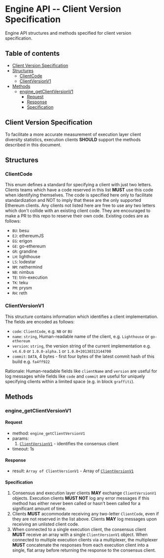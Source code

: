 # Engine API -- Client Version Specification

Engine API structures and methods specified for client version specification.

## Table of contents

<!-- START doctoc generated TOC please keep comment here to allow auto update -->
<!-- DON'T EDIT THIS SECTION, INSTEAD RE-RUN doctoc TO UPDATE -->

- [Client Version Specification](#client-version-specification)
- [Structures](#structures)
  - [ClientCode](#clientcode)
  - [ClientVersionV1](#clientversionv1)
- [Methods](#methods)
  - [engine_getClientVersionV1](#engine_getclientversionv1)
    - [Request](#request)
    - [Response](#response)
    - [Specification](#specification)

<!-- END doctoc generated TOC please keep comment here to allow auto update -->

## Client Version Specification

To facilitate a more accurate measurement of execution layer client diversity statistics, execution clients **SHOULD** support the methods described in this document.

## Structures

### ClientCode

This enum defines a standard for specifying a client with just two letters. Clients teams which have a code reserved in this list **MUST** use this code when identifying themselves. The code is specified here only to facilitate standardization and NOT to imply that these are the only supported Ethereum clients. Any clients not listed here are free to use any two letters which don't collide with an existing client code. They are encouraged to make a PR to this repo to reserve their own code. Existing codes are as follows:

 - `BU`: besu
 - `EJ`: ethereumJS
 - `EG`: erigon
 - `GE`: go-ethereum
 - `GR`: grandine
 - `LH`: lighthouse
 - `LS`: lodestar
 - `NM`: nethermind
 - `NB`: nimbus
 - `TE`: trin-execution
 - `TK`: teku
 - `PM`: prysm
 - `RH`: reth

### ClientVersionV1

This structure contains information which identifies a client implementation. The fields are encoded as follows:

- `code`: `ClientCode`, e.g. `NB` or `BU`
- `name`: `string`, Human-readable name of the client, e.g. `Lighthouse` or `go-ethereum`
- `version`: `string`, the version string of the current implementation e.g. `v4.6.0` or `1.0.0-alpha.1` or `1.0.0+20130313144700`
- `commit`: `DATA`, 4 bytes - first four bytes of the latest commit hash of this build e.g. `fa4ff922`

Rationale: Human-readable fields like `clientName` and `version` are useful for log messages while fields like `code` and `commit` are useful for uniquely specifying clients within a limited space (e.g. in block `graffiti`).

## Methods

### engine_getClientVersionV1

#### Request

* method: `engine_getClientVersionV1`
* params:
  1. [`ClientVersionV1`](#ClientVersionV1) - identifies the consensus client
* timeout: 1s

#### Response
* result: `Array of ClientVersionV1` - Array of [`ClientVersionV1`](#ClientVersionV1)

#### Specification

1. Consensus and execution layer clients **MAY** exchange `ClientVersionV1` objects. Execution clients **MUST NOT** log any error messages if this method has either never been called or hasn't been called for a significant amount of time.
2. Clients **MUST** accommodate receiving any two-letter `ClientCode`, even if they are not reserved in the list above. Clients **MAY** log messages upon receiving an unlisted client code.
3. When connected to a single execution client, the consensus client **MUST** receive an array with a single
`ClientVersionV1` object. When connected to multiple execution clients via a multiplexer, the multiplexer **MUST** concatenate the responses from each execution client into a single, flat array before returning the
response to the consensus client.